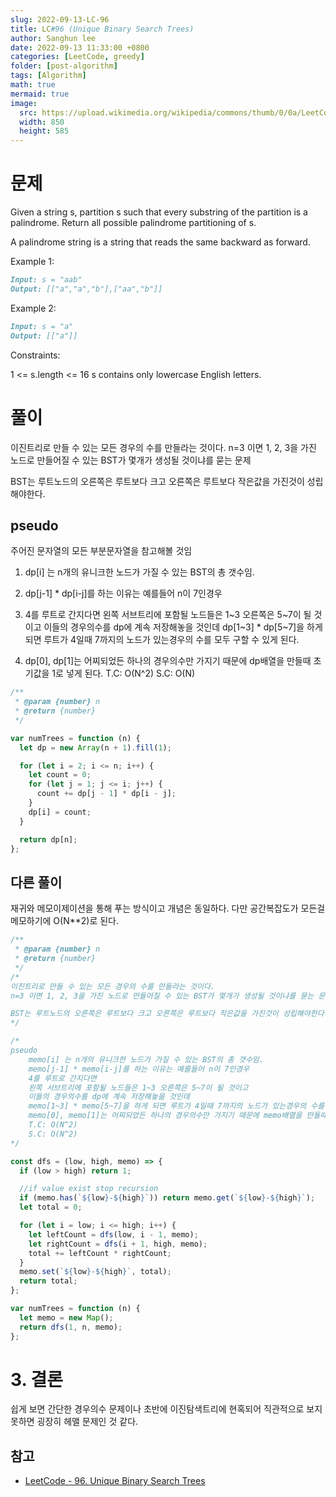 ```yaml
---
slug: 2022-09-13-LC-96
title: LC#96 (Unique Binary Search Trees)
author: Sanghun lee
date: 2022-09-13 11:33:00 +0800
categories: [LeetCode, greedy]
folder: [post-algorithm]
tags: [Algorithm]
math: true
mermaid: true
image:
  src: https://upload.wikimedia.org/wikipedia/commons/thumb/0/0a/LeetCode_Logo_black_with_text.svg/640px-LeetCode_Logo_black_with_text.svg.png
  width: 850
  height: 585
---
```


# 문제

Given a string s, partition s such that every substring of the partition is a palindrome. Return all possible palindrome partitioning of s.

A palindrome string is a string that reads the same backward as forward.

Example 1:

```md
Input: s = "aab"
Output: [["a","a","b"],["aa","b"]]
```

Example 2:

```md
Input: s = "a"
Output: [["a"]]
```

Constraints:

1 <= s.length <= 16
s contains only lowercase English letters.

# 풀이

이진트리로 만들 수 있는 모든 경우의 수를 만들라는 것이다.
n=3 이면 1, 2, 3을 가진 노드로 만들어질 수 있는 BST가 몇개가 생성될 것이냐를 묻는 문제

BST는 루트노드의 오른쪽은 루트보다 크고 오른쪽은 루트보다 작은값을 가진것이 성립해야한다.

## pseudo

주어진 문자열의 모든 부분문자열을 참고해볼 것임

1. dp[i] 는 n개의 유니크한 노드가 가질 수 있는 BST의 총 갯수임.
2. dp[j-1] \* dp[i-j]를 하는 이유는 예를들어 n이 7인경우
3. 4를 루트로 간지다면
   왼쪽 서브트리에 포함될 노드들은 1~3 오른쪽은 5~7이 될 것이고
   이들의 경우의수를 dp에 계속 저장해놓을 것인데
   dp[1~3] \* dp[5~7]을 하게 되면 루트가 4일때 7까지의 노드가 있는경우의 수를 모두 구할 수 있게 된다.

4. dp[0], dp[1]는 어찌되었든 하나의 경우의수만 가지기 때문에 dp배열을 만들때 초기값을 1로 넣게 된다.
   T.C: O(N^2)
   S.C: O(N)

```javascript
/**
 * @param {number} n
 * @return {number}
 */

var numTrees = function (n) {
  let dp = new Array(n + 1).fill(1);

  for (let i = 2; i <= n; i++) {
    let count = 0;
    for (let j = 1; j <= i; j++) {
      count += dp[j - 1] * dp[i - j];
    }
    dp[i] = count;
  }

  return dp[n];
};
```

## 다른 풀이

재귀와 메모이제이션을 통해 푸는 방식이고 개념은 동일하다.
다만 공간복잡도가 모든걸 메모하기에 O(N\*\*2)로 된다.

```javascript
/**
 * @param {number} n
 * @return {number}
 */
/*
이진트리로 만들 수 있는 모든 경우의 수를 만들라는 것이다.
n=3 이면 1, 2, 3을 가진 노드로 만들어질 수 있는 BST가 몇개가 생성될 것이냐를 묻는 문제

BST는 루트노드의 오른쪽은 루트보다 크고 오른쪽은 루트보다 작은값을 가진것이 성립해야한다.
*/

/*
pseudo
    memo[i] 는 n개의 유니크한 노드가 가질 수 있는 BST의 총 갯수임.    
    memo[j-1] * memo[i-j]를 하는 이유는 예를들어 n이 7인경우 
    4를 루트로 간지다면
    왼쪽 서브트리에 포함될 노드들은 1~3 오른쪽은 5~7이 될 것이고
    이들의 경우의수를 dp에 계속 저장해놓을 것인데
    memo[1~3] * memo[5~7]을 하게 되면 루트가 4일때 7까지의 노드가 있는경우의 수를 모두 구할 수 있게 된다.
    memo[0], memo[1]는 어찌되었든 하나의 경우의수만 가지기 때문에 memo배열을 만들때 초기값을 1로 넣게 된다.
    T.C: O(N^2)
    S.C: O(N^2)
*/

const dfs = (low, high, memo) => {
  if (low > high) return 1;

  //if value exist stop recursion
  if (memo.has(`${low}-${high}`)) return memo.get(`${low}-${high}`);
  let total = 0;

  for (let i = low; i <= high; i++) {
    let leftCount = dfs(low, i - 1, memo);
    let rightCount = dfs(i + 1, high, memo);
    total += leftCount * rightCount;
  }
  memo.set(`${low}-${high}`, total);
  return total;
};

var numTrees = function (n) {
  let memo = new Map();
  return dfs(1, n, memo);
};
```

# 3. 결론

쉽게 보면 간단한 경우의수 문제이나 초반에 이진탐색트리에 현혹되어 직관적으로 보지 못하면 굉장히 헤맬 문제인 것 같다.

## 참고

- [LeetCode - 96. Unique Binary Search Trees](https://leetcode.com/submissions/detail/798789257/)
